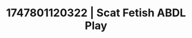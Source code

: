 ---
categories:
- NSFW AI art
- Mormon wife
- Sultry laughter
- Real couple content
- Pillow talk
image: /assets/images/1747801120322.jpg
layout: post
seo:
  description: Featured content with artistic ABDL Play, Scat Fetish. HD images available.
  keywords: ABDL Play, Scat Fetish
  og_image: /assets/images/1747801120322.jpg
  schema_type: VisualArtwork
tags:
- ABDL Play
- '#1747801120322'
- Scat Fetish
title: 1747801120322 | Scat Fetish ABDL Play
---
